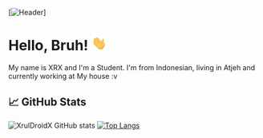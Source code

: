 [![Header](https://raw.githubusercontent.com/XrulDroidX/XrulDroidX/menu.webp "Header")]

# Hello, Bruh! <img src="https://raw.githubusercontent.com/XrulDroidX/XRX/master/wave.gif" width="30px">

My name is XRX and I'm a Student. I'm from Indonesian, living in Atjeh and currently working at My house :v

## &#x1f4c8; GitHub Stats
![XrulDroidX GitHub stats](https://github-readme-stats.vercel.app/api?username=XrulDroidX&show_icons=true&theme=radical)
[![Top Langs](https://github-readme-stats.vercel.app/api/top-langs/?username=XrulDroidX&layout=compact)](https://github.com/XrulDroidX/github-readme-stats)

